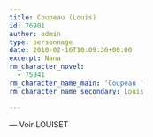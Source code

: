 ```yaml
---
title: Coupeau (Louis)
id: 76901
author: admin
type: personnage
date: 2010-02-16T10:09:36+00:00
excerpt: Nana
rm_character_novel:
  - 75941
rm_character_name_main: 'Coupeau '
rm_character_name_secondary: Louis

---
```

— Voir LOUISET